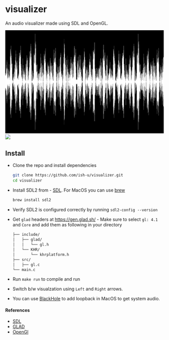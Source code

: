 # visualizer

An audio visualizer made using SDL and OpenGL.

![](./demo_img.png)
![](./demo.gif)

## Install

- Clone the repo and install dependencies

  ```bash
  git clone https://github.com/ish-u/visualizer.git
  cd visualizer
  ```

- Install SDL2 from - [SDL](https://www.libsdl.org/). For MacOS you can use [brew](https://formulae.brew.sh/formula/sdl2)

  ```bash
  brew install sdl2
  ```

- Verify SDL2 is configured correctly by running `sdl2-config --version`

- Get `glad` headers at https://gen.glad.sh/ - Make sure to select `gl: 4.1` and `Core` and add them as following in your directory

  ```
  ├── include/
  │   ├── glad/
  │   │   └── gl.h
  │   └── KHR/
  │       └── khrplatform.h
  ├── src/
  │   ├── gl.c
  └── main.c
  ```

- Run `make run` to compile and run

- Switch b/w visualzation using `Left` and `Right` arrows.

- You can use [BlackHole](https://existential.audio/blackhole/) to add loopback in MacOS to get system audio.

#### References

- [SDL](https://www.libsdl.org/)
- [GLAD](https://github.com/Dav1dde/glad)
- [OpenGl](https://www.opengl.org/)
